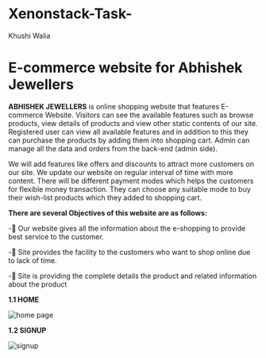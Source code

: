 # Xenonstack-Task-
Khushi Walia
# E-commerce website for Abhishek Jewellers

**ABHISHEK JEWELLERS** is online shopping website that features E-commerce Website. Visitors can see the available features such as browse products, view details of products and view other static contents of our site. Registered user can view all available features and in addition to this they can purchase the products by adding them into shopping cart. Admin can manage all the data and orders from the back-end (admin side).

We will add features like offers and discounts to attract more customers on our site. We update our website on regular interval of time with more content. There will be different payment modes which helps the customers for flexible money transaction. They can choose any suitable mode to buy their wish-list products which they added to shopping cart.

**There are several Objectives of this website are as follows:**

- 	Our website gives all the information about the e-shopping to provide best service to the customer.

-	Site provides the facility to the customers who want to shop online due to lack of time.

-	Site is providing the complete details the product and related information about the product

**1.1 HOME**

![home page](https://user-images.githubusercontent.com/84338091/200984508-f120ad60-471e-4b36-a17b-dd9ffb4b3b9f.jpeg)

**1.2 SIGNUP**

![signup](https://user-images.githubusercontent.com/84338091/200985230-2de08cff-b678-4f26-9cc6-6c0af9741348.png)


